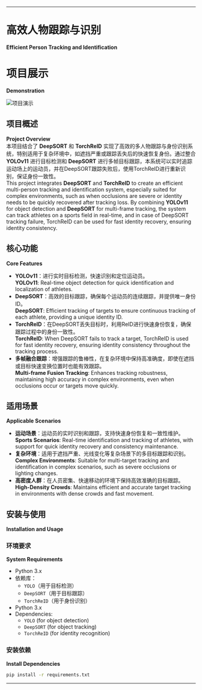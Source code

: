 
---

# 高效人物跟踪与识别  
**Efficient Person Tracking and Identification**

# 项目展示
**Demonstration**

![项目演示](output/tracked_video.gif)

## 项目概述  
**Project Overview**  
本项目结合了 **DeepSORT** 和 **TorchReID** 实现了高效的多人物跟踪与身份识别系统，特别适用于复杂环境中，如遮挡严重或跟踪丢失后的快速恢复身份。通过整合 **YOLOv11** 进行目标检测和 **DeepSORT** 进行多帧目标跟踪，本系统可以实时追踪运动场上的运动员，并在DeepSORT跟踪失败后，使用TorchReID进行重新识别，保证身份一致性。  
This project integrates **DeepSORT** and **TorchReID** to create an efficient multi-person tracking and identification system, especially suited for complex environments, such as when occlusions are severe or identity needs to be quickly recovered after tracking loss. By combining **YOLOv11** for object detection and **DeepSORT** for multi-frame tracking, the system can track athletes on a sports field in real-time, and in case of DeepSORT tracking failure, TorchReID can be used for fast identity recovery, ensuring identity consistency.

## 核心功能  
**Core Features**  
- **YOLOv11**：进行实时目标检测，快速识别和定位运动员。  
  **YOLOv11**: Real-time object detection for quick identification and localization of athletes.  
- **DeepSORT**：高效的目标跟踪，确保每个运动员的连续跟踪，并提供唯一身份ID。  
  **DeepSORT**: Efficient tracking of targets to ensure continuous tracking of each athlete, providing a unique identity ID.  
- **TorchReID**：在DeepSORT丢失目标时，利用ReID进行快速身份恢复，确保跟踪过程中的身份一致性。  
  **TorchReID**: When DeepSORT fails to track a target, TorchReID is used for fast identity recovery, ensuring identity consistency throughout the tracking process.  
- **多帧融合跟踪**：增强跟踪的鲁棒性，在复杂环境中保持高准确度，即使在遮挡或目标快速变换位置时也能有效跟踪。  
  **Multi-frame Fusion Tracking**: Enhances tracking robustness, maintaining high accuracy in complex environments, even when occlusions occur or targets move quickly.

## 适用场景  
**Applicable Scenarios**  
- **运动场景**：运动员的实时识别和跟踪，支持快速身份恢复和一致性维护。  
  **Sports Scenarios**: Real-time identification and tracking of athletes, with support for quick identity recovery and consistency maintenance.  
- **复杂环境**：适用于遮挡严重、光线变化等复杂场景下的多目标跟踪和识别。  
  **Complex Environments**: Suitable for multi-target tracking and identification in complex scenarios, such as severe occlusions or lighting changes.  
- **高密度人群**：在人员密集、快速移动的环境下保持高效准确的目标跟踪。  
  **High-Density Crowds**: Maintains efficient and accurate target tracking in environments with dense crowds and fast movement.

## 安装与使用  
**Installation and Usage**

### 环境要求  
**System Requirements**  
- Python 3.x  
- 依赖库：  
  - `YOLO`（用于目标检测）  
  - `DeepSORT`（用于目标跟踪）  
  - `TorchReID`（用于身份识别）  
- Python 3.x  
- Dependencies:  
  - `YOLO` (for object detection)  
  - `DeepSORT` (for object tracking)  
  - `TorchReID` (for identity recognition)

### 安装依赖  
**Install Dependencies**  
```bash  
pip install -r requirements.txt  
```  

--- 